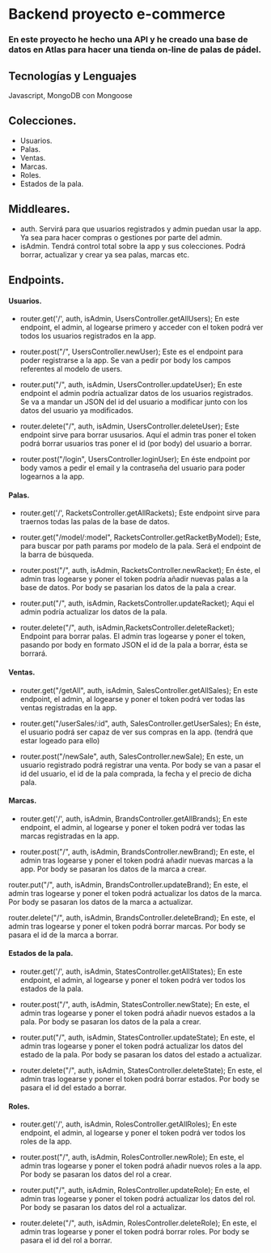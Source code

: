 # Backend proyecto e-commerce

### En este proyecto he hecho una API y he creado una base de datos en Atlas para hacer una tienda on-line de palas de pádel.

## Tecnologías y Lenguajes

Javascript, MongoDB con Mongoose


## Colecciones.

- Usuarios.
- Palas.
- Ventas.
- Marcas.
- Roles.
- Estados de la pala.


## Middleares.

- auth. Servirá para que usuarios registrados y admin puedan usar la app. Ya sea para hacer compras o gestiones por parte del admin.
- isAdmin. Tendrá control total sobre la app y sus colecciones. Podrá borrar, actualizar y crear ya sea palas, marcas etc.


## Endpoints.

#### Usuarios.

- router.get('/', auth, isAdmin, UsersController.getAllUsers);
En este endpoint, el admin,  al logearse primero y acceder con el token podrá ver todos los usuarios registrados en la app.

- router.post("/", UsersController.newUser);
Este es el endpoint para poder registrarse a la app. Se van a pedir por body los campos referentes al modelo de users.

- router.put("/", auth, isAdmin, UsersController.updateUser);
En este endpoint el admin podría actualizar datos de los usuarios registrados. Se va a mandar un JSON del id del usuario a modificar junto con los datos del usuario ya modificados.

- router.delete("/", auth, isAdmin, UsersController.deleteUser);
Este endpoint sirve para borrar ususarios. Aquí el admin tras poner el token podrá borrar usuarios tras poner el id (por body) del usuario a borrar.

- router.post("/login", UsersController.loginUser);
En éste endpoint por body vamos a pedir el email y la contraseña del usuario para poder logearnos a la app.

#### Palas.

- router.get('/', RacketsController.getAllRackets);
Este endpoint sirve para traernos todas las palas de la base de datos.

- router.get("/model/:model", RacketsController.getRacketByModel);
Este, para buscar por path params por modelo de la pala. Será el endpoint de la barra de búsqueda.

- router.post("/", auth, isAdmin, RacketsController.newRacket);
En éste, el admin tras logearse y poner el token podría añadir nuevas palas a la base de datos. Por body se pasarian los datos de la pala a crear.

- router.put("/", auth, isAdmin, RacketsController.updateRacket);
Aqui el admin podría actualizar los datos de la pala.

- router.delete("/", auth, isAdmin,RacketsController.deleteRacket);
Endpoint para borrar palas. El admin tras logearse y poner el token, pasando por body en formato JSON el id de la pala a borrar, ésta se borrará.

#### Ventas.

- router.get("/getAll", auth, isAdmin, SalesController.getAllSales);
En este endpoint, el admin, al logearse y poner el token podrá ver todas las ventas registradas en la app.

- router.get("/userSales/:id", auth, SalesController.getUserSales);
En éste, el usuario podrá ser capaz de ver sus compras en la app. (tendrá que estar logeado para ello)

- router.post("/newSale", auth,  SalesController.newSale);
En este, un usuario  registrado podrá registrar una venta. Por body se van a pasar el id del usuario, el id de la pala comprada, la fecha y el precio de dicha pala.

#### Marcas. 

- router.get('/', auth, isAdmin, BrandsController.getAllBrands);
En este endpoint, el admin, al logearse y poner el token podrá ver todas las marcas registradas en la app.

- router.post("/", auth, isAdmin, BrandsController.newBrand);
En este, el admin tras logearse y poner el token podrá añadir nuevas marcas a la app. Por body se pasaran los datos de la marca a crear.

router.put("/", auth, isAdmin, BrandsController.updateBrand);
En este, el admin tras logearse y poner el token podrá actualizar los datos de la marca. Por body se pasaran los datos de la marca a actualizar.

router.delete("/", auth, isAdmin, BrandsController.deleteBrand);
En este, el admin tras logearse y poner el token podrá borrar marcas. Por body se pasara el id de la marca a borrar.

#### Estados de la pala.

- router.get('/', auth, isAdmin, StatesController.getAllStates);
En este endpoint, el admin, al logearse y poner el token podrá ver todos los estados de la pala.

- router.post("/", auth, isAdmin, StatesController.newState);
En este, el admin tras logearse y poner el token podrá añadir nuevos estados a la pala. Por body se pasaran los datos de la pala a crear.

- router.put("/", auth, isAdmin, StatesController.updateState);
En este, el admin tras logearse y poner el token podrá actualizar los datos del estado de la pala. Por body se pasaran los datos del estado a actualizar.

- router.delete("/", auth, isAdmin, StatesController.deleteState);
En este, el admin tras logearse y poner el token podrá borrar estados. Por body se pasara el id del estado a borrar.

#### Roles.

- router.get('/', auth, isAdmin, RolesController.getAllRoles);
En este endpoint, el admin, al logearse y poner el token podrá ver todos los roles de la app.

- router.post("/", auth, isAdmin, RolesController.newRole);
En este, el admin tras logearse y poner el token podrá añadir nuevos roles a la app. Por body se pasaran los datos del rol a crear.

- router.put("/", auth, isAdmin, RolesController.updateRole);
En este, el admin tras logearse y poner el token podrá actualizar los datos del rol. Por body se pasaran los datos del rol a actualizar.

- router.delete("/", auth, isAdmin, RolesController.deleteRole);
En este, el admin tras logearse y poner el token podrá borrar roles. Por body se pasara el id del rol a borrar.